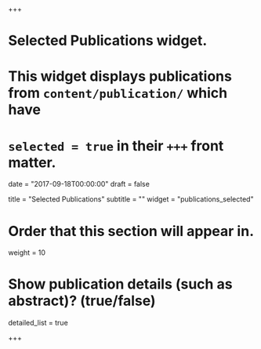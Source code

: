 +++
# Selected Publications widget.
# This widget displays publications from `content/publication/` which have
# `selected = true` in their `+++` front matter.

date = "2017-09-18T00:00:00"
draft = false

title = "Selected Publications"
subtitle = ""
widget = "publications_selected"

# Order that this section will appear in.
weight = 10

# Show publication details (such as abstract)? (true/false)
detailed_list = true

+++

